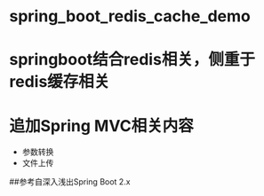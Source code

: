 # spring_boot_redis_cache_demo
# springboot结合redis相关，侧重于redis缓存相关
# 追加Spring MVC相关内容

- 参数转换
- 文件上传

##参考自深入浅出Spring Boot 2.x
